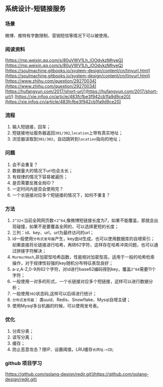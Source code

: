 ## 系统设计-短链接服务

### 场景
微博、推特有字数限制、营销短信等情况下可以被使用。

### 阅读资料
[https://mp.weixin.qq.com/s/80uVWV1Lh_iOOdykzMhyeQ](https://mp.weixin.qq.com/s/80uVWV1Lh_iOOdykzMhyeQ)
[https://soulmachine.gitbooks.io/system-design/content/cn/tinyurl.html](https://soulmachine.gitbooks.io/system-design/content/cn/tinyurl.html)
[https://www.zhihu.com/question/29270034](https://www.zhihu.com/question/29270034)
[https://hufangyun.com/2017/short-url/](https://hufangyun.com/2017/short-url/)
[https://xie.infoq.cn/article/483fcfbe3f942cb1fa9d9ce20](https://xie.infoq.cn/article/483fcfbe3f942cb1fa9d9ce20)

### 流程
1. 输入短链接，回车；
2. 短链接地址服务器返回`301/302`,`location`上带有真实地址；
3. 浏览器读取到`301/302`，自动跳转到`location`指向的地址；

### 问题
1. 会不会重复？
2. 数据量大的情况下url也会太长；
3. 有规律的情况下容易被遍历；
4. 是否需要反推全局ID？
5. 一定时间内是否会使用完？
6. 一个长链接对应多个短链接的情况下，如何不重复？

### 方法
1. `2^32`<当前全网网页数<`2^64`,像微博短链接长度为7，如果不能覆盖，那就会出现碰撞，如果不是要覆盖全网的，可以选择更短的长度；
2. 三列：id、key、url，url为最终访问的url；
3. id一般使用`分布式发号器`产生，key由id生成，也可以使用数据库的自增索引；如果直接将长链接进行哈希，再转62字符，这样存在哈希冲突问题，也可以通过拼接字符解决；
4. `MurmurHash`,非加密型哈希函数，性能相对加密型高，适用于一般的哈希检索操作，对于规律性较强的key随机分布特征表现良好；
5. a-z,A-Z,0-9共62个字符，对id进行base62编码得到key，覆盖`2^64`需要11个字符；
6. 一般使用一对多的形式，一个长链接对应多个短链接，这样可以进行数据分析；
7. 一般使用`302`状态码,这样可以后续进行统计；
8. `分布式发号器`： 类uuid、Redis、Snowflake、Mysql自增主键；
9. 使用Mysql多台机器的时候，可以使用发号表。

### 优化
1. 分库分表；
2. 读写分离；
3. 缓存；
4. 防止恶意攻击？限IP、设置阈值，LRU缓存`长网址->ID`;


### github 项目学习
[https://github.com/golang-design/redir.git](https://github.com/golang-design/redir.git)
